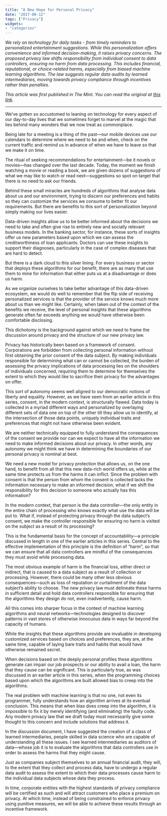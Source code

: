 ```yaml
---
title: "A New Hope for Personal Privacy"
date: "2017-08-12"
tags: ["Privacy"]
widgets: 
- "categories"
---
```


*We rely on technology for daily tasks - from timely reminders to personalized entertainment suggestions. While this personalization offers convenience and informed decision-making, it raises privacy concerns. The proposed privacy law shifts responsibility from individual consent to data controllers, ensuring no harm from data processing. This includes financial, reputational, or choice-related harms, especially from biased machine learning algorithms. The law suggests regular data audits by learned intermediaries, moving towards privacy compliance through incentives rather than penalties.*
<!--more-->
*This article was first published in The Mint. You can read the original at [this link](https://www.livemint.com/Industry/ufIFvlGgz6wkhN0IINP5lO/A-new-hope-for-personal-privacy.html).*

---

We’ve gotten so accustomed to leaning on technology for every aspect of our day-to-day lives that we sometimes forget to marvel at the magic that lies behind many wonders that we now treat as commonplace.

Being late for a meeting is a thing of the past—our mobile devices use our calendars to determine where we need to be and when, check on the current traffic and remind us in advance of when we have to leave so that we make it on time.

The ritual of seeking recommendations for entertainment—be it novels or movies—has changed over the last decade. Today, the moment we finish watching a movie or reading a book, we are given dozens of suggestions of what we may like to watch or read next—suggestions so spot on target that there is no need to ask our friends.

Behind these small miracles are hundreds of algorithms that analyse data about us and our environment, trying to discern our preferences and habits so they can customize the services we consume to better fit our requirements. But there are benefits to this sort of personalization beyond simply making our lives easier.

Data-driven insights allow us to be better informed about the decisions we need to take and often give rise to entirely new and socially relevant business models. In the banking sector, for instance, these sorts of insights offer us new parameters based upon which we can assess the creditworthiness of loan applicants. Doctors can use these insights to support their diagnoses, particularly in the case of complex diseases that are hard to detect.

But there is a dark cloud to this silver lining. For every business or sector that deploys these algorithms for our benefit, there are as many that use them to mine for information that either puts us at a disadvantage or does us harm.

As we organize ourselves to take better advantage of this data-driven ecosystem, we would do well to remember that the flip side of receiving personalized services is that the provider of the service knows much more about us than we might like. Certainly, when taken out of the context of the benefits we receive, the level of personal insights that these algorithms generate often far exceeds anything we would have otherwise been comfortable disclosing.

This dichotomy is the background against which we need to frame the discussion around privacy and the structure of our new privacy law.

Privacy has historically been based on a framework of consent. Corporations are forbidden from collecting personal information without first obtaining the prior consent of the data subject. By making individuals responsible for determining what can or cannot be collected, the burden of assessing the privacy implications of data processing lies on the shoulders of individuals concerned, requiring them to determine for themselves the extent to which they would like to sacrifice their privacy for the advantages on offer.

This sort of autonomy seems well aligned to our democratic notions of liberty and equality. However, as we have seen from an earlier article in this series, consent, in the modern context, is structurally flawed. Data today is collected in a myriad different ways and personalized by overlaying different sets of data one on top of the other till they allow us to identify, at the intersection of those data points, uniquely individual traits and preferences that might not have otherwise been evident.

We are neither technically equipped to fully understand the consequences of the consent we provide nor can we expect to have all the information we need to make inf­ormed decisions about our privacy. In other words, any autonomy we might think we have in determining the boundaries of our personal privacy is nominal at best.

We need a new model for privacy protection that allows us, on the one hand, to benefit from all that this new data-rich world offers us, while at the same time protects us from the harms it can inflict. Since the problem with consent is that the person from whom the consent is collected lacks the information necessary to make an informed decision, what if we shift the responsibility for this decision to someone who actually has this information?

In the modern context, that person is the data controller—the only entity in the entire chain of processing who knows exactly what use the data will be put to. What if, instead of protecting privacy through the data subject’s consent, we make the controller responsible for ensuring no harm is visited on the subject as a result of its processing?

This is the fundamental basis for the concept of accountability—a principle discussed in length in one of the earlier articles in this series. Central to the effective implementation of this principle is the definition of “harm", so that we can ensure that all data controllers are mindful of the consequences they must avoid while processing data.

The most obvious example of harm is the financial loss, either direct or indirect, that is caused to a data subject as a result of collection or processing. However, there could be many other less obvious consequences—such as loss of reputation or curtailment of the data subject’s ability to choose. The new privacy law must delineate these harms in sufficient detail and hold data controllers responsible for ensuring that the algorithms they design do not, even inadvertently, cause harm.

All this comes into sharper focus in the context of machine learning algorithms and neural networks—technologies designed to discover patterns in vast stores of otherwise innocuous data in ways far beyond the capacity of humans.

While the insights that these algorithms provide are invaluable in developing customized services based on choices and preferences, they are, at the same time, capable of laying bare traits and habits that would have otherwise remained secret.

When decisions based on the deeply personal profiles these algorithms generate can impair our job prospects or our ability to avail a loan, the harm that they cause can be significant. This is particularly true, as was discussed in an earlier article in this series, when the programming choices based upon which the algorithms are built allowed bias to creep into the algorithms.

The real problem with machine learning is that no one, not even its programmer, fully understands how an algorithm arrives at its eventual conclusion. This means that when bias does creep into the algorithm, it is impossible to fix it by merely identifying (and eliminating) the faulty code. Any modern privacy law that we draft today must necessarily give some thought to this concern and include solutions that address it.

In the discussion document, I have suggested the creation of a class of learned intermediaries, people skilled in data science who are capable of understanding all these issues. I see learned intermediaries as auditors of data—whose job it is to evaluate the algorithms that data controllers use in order to assess the harms that they might cause.

Just as companies subject themselves to an annual financial audit, they will, to the extent that they collect and process data, have to undergo a regular data audit to assess the extent to which their data processes cause harm to the individual data subjects whose data they process.

In time, corporate entities with the highest standards of privacy compliance will be certified as such and will attract customers who place a premium on privacy. At which time, instead of being constrained to enforce privacy using punitive measures, we will be able to achieve these results through an incentive framework.

